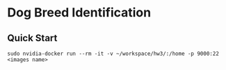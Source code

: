 # Dog Breed Identification

## Quick Start

```
sudo nvidia-docker run --rm -it -v ~/workspace/hw3/:/home -p 9000:22 <images name>
```